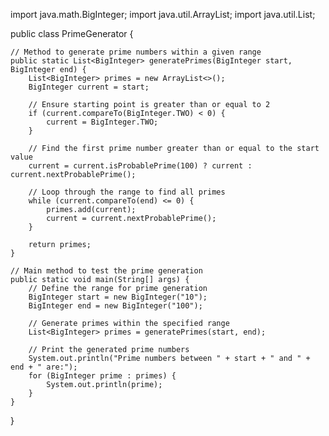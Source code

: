 import java.math.BigInteger;
import java.util.ArrayList;
import java.util.List;

public class PrimeGenerator {
    
    // Method to generate prime numbers within a given range
    public static List<BigInteger> generatePrimes(BigInteger start, BigInteger end) {
        List<BigInteger> primes = new ArrayList<>();
        BigInteger current = start;

        // Ensure starting point is greater than or equal to 2
        if (current.compareTo(BigInteger.TWO) < 0) {
            current = BigInteger.TWO;
        }

        // Find the first prime number greater than or equal to the start value
        current = current.isProbablePrime(100) ? current : current.nextProbablePrime();

        // Loop through the range to find all primes
        while (current.compareTo(end) <= 0) {
            primes.add(current);
            current = current.nextProbablePrime();
        }

        return primes;
    }

    // Main method to test the prime generation
    public static void main(String[] args) {
        // Define the range for prime generation
        BigInteger start = new BigInteger("10");
        BigInteger end = new BigInteger("100");

        // Generate primes within the specified range
        List<BigInteger> primes = generatePrimes(start, end);

        // Print the generated prime numbers
        System.out.println("Prime numbers between " + start + " and " + end + " are:");
        for (BigInteger prime : primes) {
            System.out.println(prime);
        }
    }
}
